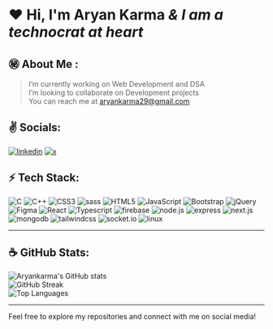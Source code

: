 # :heart: **Hi, I'm Aryan Karma** *& I am a technocrat at heart*

## :secret: About Me :
> I’m currently working on Web Development and DSA<br>
> I’m looking to collaborate on Development projects<br>
> You can reach me at aryankarma29@gmail.com

## :v: Socials:
[![linkedin](https://img.shields.io/badge/linkedin-%23151515.svg?style=for-the-badge&logo=linkedin&logoColor=blue)](https://twitter.com/KarmaAryan)
[![x](https://img.shields.io/badge/x-%23151515.svg?style=for-the-badge&logo=x&logoColor=%gray)](https://linkedin.com/in/aryankarma)

## :zap: Tech Stack:
![C](https://img.shields.io/badge/C-%2320232a.svg?style=for-the-badge&logo=c&logoColor=A8B9CC)
![C++](https://img.shields.io/badge/C++-%2320232a.svg?style=for-the-badge&logo=c%2B%2B&logoColor=00599C) 
![CSS3](https://img.shields.io/badge/CSS3-%2320232a.svg?style=for-the-badge&logo=css3&logoColor=1572B6) 
![sass](https://img.shields.io/badge/sass-%2320232a.svg?style=for-the-badge&logo=sass&logoColor=CC6699) 
![HTML5](https://img.shields.io/badge/HTML5-%2320232a.svg?style=for-the-badge&logo=html5&logoColor=E34F26) 
![JavaScript](https://img.shields.io/badge/JavaScript-%2320232a.svg?style=for-the-badge&logo=javascript&logoColor=%23F7DF1E) 
![Bootstrap](https://img.shields.io/badge/Bootstrap-%2320232a.svg?style=for-the-badge&logo=bootstrap&logoColor=7952B3) 
![jQuery](https://img.shields.io/badge/jQuery-%2320232a.svg?style=for-the-badge&logo=jquery&logoColor=0769AD)
![Figma](https://img.shields.io/badge/figma-%2320232a.svg?style=for-the-badge&logo=figma&logoColor=F24E1E)
![React](https://img.shields.io/badge/react-%2320232a.svg?style=for-the-badge&logo=react&logoColor=%2361DAFB)
![Typescript](https://img.shields.io/badge/Typescript-%2320232a.svg?style=for-the-badge&logo=typescript&logoColor=3178C6)
![firebase](https://img.shields.io/badge/firebase-%2320232a.svg?style=for-the-badge&logo=firebase&logoColor=FFCA28)
![node.js](https://img.shields.io/badge/node.js-%2320232a.svg?style=for-the-badge&logo=node.js&logoColor=339933)
![express](https://img.shields.io/badge/express-%2320232a.svg?style=for-the-badge&logo=express&logoColor=FFFFFF)
![next.js](https://img.shields.io/badge/next.js-%2320232a.svg?style=for-the-badge&logo=next.js&logoColor=FFFFFF)
![mongodb](https://img.shields.io/badge/mongodb-%2320232a.svg?style=for-the-badge&logo=mongodb&logoColor=47A248)
![tailwindcss](https://img.shields.io/badge/tailwindcss-%2320232a.svg?style=for-the-badge&logo=tailwindcss&logoColor=06B6D4)
![socket.io](https://img.shields.io/badge/socket.io-%2320232a.svg?style=for-the-badge&logo=socket.io&logoColor=FFFFFF)
![linux](https://img.shields.io/badge/linux-%2320232a.svg?style=for-the-badge&logo=linux&logoColor=FCC624)

<hr/>

## :coffee: GitHub Stats:
![Aryankarma's GitHub stats](https://github-readme-stats.vercel.app/api/?username=aryankarma&show_icons=true&text_bold=true&theme=transparent&title_color=2160C4&text_color=darkgrey&icon_color=2A79F7&border_color=999&border_radius=15&card_width=435&cache_seconds=86400)<br/>
![GitHub Streak](https://github-readme-streak-stats.herokuapp.com/?user=aryankarma&show_icons=true&text_bold=true&theme=transparent&title_color=f5f5f5&text_color=f5f5f5&icon_color=2A79F7&border_radius=15&card_width=435&cache_seconds=86400)<br/>
![Top Languages](https://github-readme-stats.vercel.app/api/top-langs/?username=aryankarma&show_icons=true&text_bold=true&theme=transparent&hide_border=false&title_color=2160C4&text_color=darkgrey&icon_color=2A79F7&border_color=999&border_radius=15&card_width=435&cache_seconds=86400)<hr/>
Feel free to explore my repositories and connect with me on social media!

<!--
**Aryankarma/AryanKarma** is a ✨ _special_ ✨ repository because its `README.md` (this file) appears on your GitHub profile.

Here are some ideas to get you started:

- 🔭 I’m currently working on ...
- 🌱 I’m currently learning ...
- 👯 I’m looking to collaborate on ...
- 🤔 I’m looking for help with ...
- 💬 Ask me about ...
- 📫 How to reach me: ...
- 😄 Pronouns: ...
- ⚡ Fun fact: ...
-->
